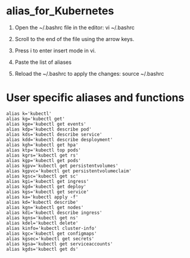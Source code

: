 # alias_for_Kubernetes
1. Open the ~/.bashrc file in the editor:
   vi ~/.bashrc

3. Scroll to the end of the file using the arrow keys.

4. Press i to enter insert mode in vi.

5. Paste the list of aliases

6. Reload the ~/.bashrc to apply the changes:
   source ~/.bashrc
 
# User specific aliases and functions
    alias k='kubectl'
    alias kg='kubectl get' 
    alias kge='kubectl get events'
    alias kdp='kubectl describe pod'
    alias kds='kubectl describe service'
    alias kdd='kubectl describe desployment'
    alias kgh='kubectl get hpa'
    alias ktp='kubectl top pods'
    alias kgrs='kubectl get rs'
    alias kgp='kubectl get pods'
    alias kgpv='kubectl get persistentvolumes'
    alias kgpvc='kubectl get persistentvolumeclaim'
    alias kgsc='kubectl get sc'
    alias kgi='kubectl get ingress'
    alias kgd='kubectl get deploy'
    alias kgs='kubectl get service'
    alias ka='kubectl apply -f'
    alias kd='kubectl describe'
    alias kgn='kubectl get nodes'
    alias kdi='kubectl describe ingress'
    alias kgns='kubectl get ns'
    alias kdel='kubectl delete'
    alias kinfo='kubectl cluster-info'
    alias kgc='kubectl get configmaps'
    alias kgsec='kubectl get secrets'
    alias kgsa='kubectl get serviceaccounts'
    alias kgds='kubectl get ds'
